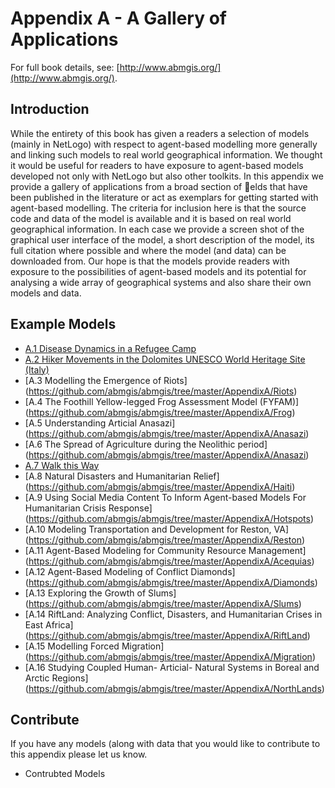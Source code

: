 # Appendix A - A Gallery of Applications

For full book details, see: [http://www.abmgis.org/](http://www.abmgis.org/).


## Introduction

While the entirety of this book has given a readers a selection of models (mainly in NetLogo) with respect to agent-based modelling more generally and linking such models to real world geographical information. We thought it would be useful for readers to have exposure to agent-based models developed not only with NetLogo but also other toolkits. In this appendix we provide a gallery of applications from a broad section of elds that have been published in the literature or act as exemplars for getting started with agent-based modelling. The criteria for inclusion here is that the source code and data of the model is available and it is based on real world geographical information. In each case we provide a screen shot of the graphical user interface of the model, a short description of the model, its full citation where possible and where the model (and data) can be downloaded from. Our hope is that the models provide readers with exposure to the possibilities of agent-based models and its potential for analysing a wide array of geographical systems and also share their own models and data.


## Example Models

* [A.1 Disease Dynamics in a Refugee Camp](https://github.com/abmgis/abmgis/tree/master/AppendixA/Cholera)* [A.2 Hiker Movements in the Dolomites UNESCO World Heritage Site (Italy)](https://github.com/abmgis/abmgis/tree/master/AppendixA/HikerMovements)* [A.3 Modelling the Emergence of Riots] (https://github.com/abmgis/abmgis/tree/master/AppendixA/Riots)* [A.4 The Foothill Yellow-legged Frog Assessment Model (FYFAM)] (https://github.com/abmgis/abmgis/tree/master/AppendixA/Frog)* [A.5 Understanding Articial Anasazi] (https://github.com/abmgis/abmgis/tree/master/AppendixA/Anasazi)
* [A.6 The Spread of Agriculture during the Neolithic period] (https://github.com/abmgis/abmgis/tree/master/AppendixA/Anasazi)* [A.7 Walk this Way](https://github.com/abmgis/abmgis/tree/master/AppendixA/Walk)* [A.8 Natural Disasters and Humanitarian Relief] (https://github.com/abmgis/abmgis/tree/master/AppendixA/Haiti)* [A.9 Using Social Media Content To Inform Agent-based Models For Humanitarian Crisis Response] (https://github.com/abmgis/abmgis/tree/master/AppendixA/Hotspots)* [A.10 Modeling Transportation and Development for Reston, VA] (https://github.com/abmgis/abmgis/tree/master/AppendixA/Reston)* [A.11 Agent-Based Modeling for Community Resource Management] (https://github.com/abmgis/abmgis/tree/master/AppendixA/Acequias)* [A.12 Agent-Based Modeling of Conflict Diamonds] (https://github.com/abmgis/abmgis/tree/master/AppendixA/Diamonds)* [A.13 Exploring the Growth of Slums] (https://github.com/abmgis/abmgis/tree/master/AppendixA/Slums)* [A.14 RiftLand: Analyzing Conflict, Disasters, and Humanitarian Crises in East Africa] (https://github.com/abmgis/abmgis/tree/master/AppendixA/RiftLand)* [A.15 Modelling Forced Migration] (https://github.com/abmgis/abmgis/tree/master/AppendixA/Migration)* [A.16 Studying Coupled Human- Articial- Natural Systems in Boreal and Arctic Regions] (https://github.com/abmgis/abmgis/tree/master/AppendixA/NorthLands)

## Contribute 

If you have any models (along with data that you would like to contribute to this appendix please let us know.

* Contrubted Models  
